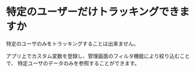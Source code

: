 # 特定のユーザーだけトラッキングできますか

特定のユーザのみをトラッキングすることは出来ません。

アプリ上でカスタム変数を登録し、管理画面のフィルタ機能により絞り込むことで、
特定ユーザのデータのみを参照することができます。
